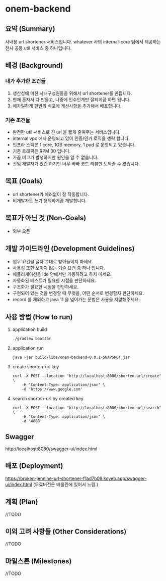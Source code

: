 # onem-backend

## 요약 (Summary)

사내용 url shortener 서비스입니다. whatever 사의 internal-core 팀에서 제공하는 전사 공통 util 서비스 중 하나입니다.

## 배경 (Background)

### 내가 추가한 조건들
1) 생산성에 미친 사내구성원들을 위해서 url shortener를 만듭니다.
2) 현재 혼자서 다 만들고, 나중에 인수인계만 잘되게끔 하면 됩니다.
3) 애자일하게 한번의 배포에 개선사항을 추가해서 배포합니다.

### 기존 조건들
- 완전한 util 서비스로 긴 url 을 짧게 줄여주는 서비스입니다.
- internal vpc 에서 운영되고 있어 인증/인가 로직을 생략 합니다.
- 인프라 스펙은 1 core, 1GB memory, 1 pod 로 운영되고 있습니다.
- 기존 트래픽은 RPM 30 입니다.
- 가끔 버그가 발생하지만 원인을 알 수 없습니다.
- 선임 개발자가 있긴 하지만 너무 바빠 코드 리뷰만 도와줄 수 있습니다.

## 목표 (Goals)

- url shortener가 에러없이 잘 작동합니다.
- 비개발자도 쓰기 용의하게끔 개발합니다.

## 목표가 아닌 것 (Non-Goals)

- 외부 오픈

## 개발 가이드라인 (Development Guidelines)

- 업무 요건을 글자 그대로 받아들이지 마세요.
- 사용성 또한 보이지 않는 기술 요건 중 하나 입니다.
- 애플리케이션을 ide 안에서만 기동하려고 하지 마세요.
- 자동화된 테스트가 필요한 시점을 판단하세요.
- 구조화가 필요한 시점을 판단하세요.
- 구현되어 있는 것을 변경할 때 무엇을, 어떤 순서로 변경할지 판단하세요.
- record 를 제외하고 java 11 을 넘어가는 문법은 사용을 지양해주세요.

## 사용 방법 (How to run)

1. application build
    ```shell
    ./gradlew bootJar
    ```

2. application run

    ```shell
    java -jar build/libs/onem-backend-0.0.1-SNAPSHOT.jar
    ````

3. create shorten-url key

   ```shell
   curl -X POST --location "http://localhost:8080/shorten-url/create" \
       -H "Content-Type: application/json" \
       -d 'https://www.google.com'
   ```

4. search shorten-url by created key

    ```shell
    curl -X POST --location "http://localhost:8080/shorten-url/search" \
        -H "Content-Type: application/json" \
        -d '4888'
    ```

## Swagger
http://localhost:8080/swagger-ui/index.html

## 배포 (Deployment)
https://broken-jennine-url-shortener-f1ad7b08.koyeb.app/swagger-ui/index.html
(무료버전은 베를린에 있어서 느림.)

## 계획 (Plan)
//TODO

## 이외 고려 사항들 (Other Considerations)
//TODO

## 마일스톤 (Milestones)
//TODO
